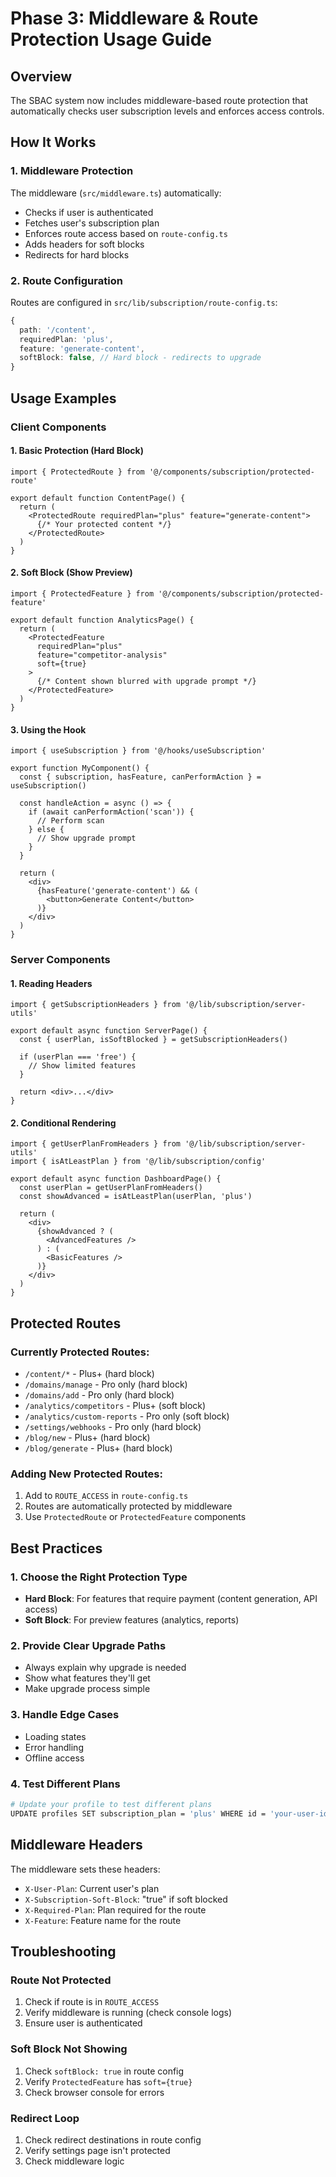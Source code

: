 # Phase 3: Middleware & Route Protection Usage Guide

## Overview
The SBAC system now includes middleware-based route protection that automatically checks user subscription levels and enforces access controls.

## How It Works

### 1. Middleware Protection
The middleware (`src/middleware.ts`) automatically:
- Checks if user is authenticated
- Fetches user's subscription plan
- Enforces route access based on `route-config.ts`
- Adds headers for soft blocks
- Redirects for hard blocks

### 2. Route Configuration
Routes are configured in `src/lib/subscription/route-config.ts`:

```typescript
{
  path: '/content',
  requiredPlan: 'plus',
  feature: 'generate-content',
  softBlock: false, // Hard block - redirects to upgrade
}
```

## Usage Examples

### Client Components

#### 1. Basic Protection (Hard Block)
```tsx
import { ProtectedRoute } from '@/components/subscription/protected-route'

export default function ContentPage() {
  return (
    <ProtectedRoute requiredPlan="plus" feature="generate-content">
      {/* Your protected content */}
    </ProtectedRoute>
  )
}
```

#### 2. Soft Block (Show Preview)
```tsx
import { ProtectedFeature } from '@/components/subscription/protected-feature'

export default function AnalyticsPage() {
  return (
    <ProtectedFeature 
      requiredPlan="plus" 
      feature="competitor-analysis"
      soft={true}
    >
      {/* Content shown blurred with upgrade prompt */}
    </ProtectedFeature>
  )
}
```

#### 3. Using the Hook
```tsx
import { useSubscription } from '@/hooks/useSubscription'

export function MyComponent() {
  const { subscription, hasFeature, canPerformAction } = useSubscription()
  
  const handleAction = async () => {
    if (await canPerformAction('scan')) {
      // Perform scan
    } else {
      // Show upgrade prompt
    }
  }
  
  return (
    <div>
      {hasFeature('generate-content') && (
        <button>Generate Content</button>
      )}
    </div>
  )
}
```

### Server Components

#### 1. Reading Headers
```tsx
import { getSubscriptionHeaders } from '@/lib/subscription/server-utils'

export default async function ServerPage() {
  const { userPlan, isSoftBlocked } = getSubscriptionHeaders()
  
  if (userPlan === 'free') {
    // Show limited features
  }
  
  return <div>...</div>
}
```

#### 2. Conditional Rendering
```tsx
import { getUserPlanFromHeaders } from '@/lib/subscription/server-utils'
import { isAtLeastPlan } from '@/lib/subscription/config'

export default async function DashboardPage() {
  const userPlan = getUserPlanFromHeaders()
  const showAdvanced = isAtLeastPlan(userPlan, 'plus')
  
  return (
    <div>
      {showAdvanced ? (
        <AdvancedFeatures />
      ) : (
        <BasicFeatures />
      )}
    </div>
  )
}
```

## Protected Routes

### Currently Protected Routes:
- `/content/*` - Plus+ (hard block)
- `/domains/manage` - Pro only (hard block)
- `/domains/add` - Pro only (hard block)
- `/analytics/competitors` - Plus+ (soft block)
- `/analytics/custom-reports` - Pro only (soft block)
- `/settings/webhooks` - Pro only (hard block)
- `/blog/new` - Plus+ (hard block)
- `/blog/generate` - Plus+ (hard block)

### Adding New Protected Routes:
1. Add to `ROUTE_ACCESS` in `route-config.ts`
2. Routes are automatically protected by middleware
3. Use `ProtectedRoute` or `ProtectedFeature` components

## Best Practices

### 1. Choose the Right Protection Type
- **Hard Block**: For features that require payment (content generation, API access)
- **Soft Block**: For preview features (analytics, reports)

### 2. Provide Clear Upgrade Paths
- Always explain why upgrade is needed
- Show what features they'll get
- Make upgrade process simple

### 3. Handle Edge Cases
- Loading states
- Error handling
- Offline access

### 4. Test Different Plans
```bash
# Update your profile to test different plans
UPDATE profiles SET subscription_plan = 'plus' WHERE id = 'your-user-id';
```

## Middleware Headers

The middleware sets these headers:
- `X-User-Plan`: Current user's plan
- `X-Subscription-Soft-Block`: "true" if soft blocked
- `X-Required-Plan`: Plan required for the route
- `X-Feature`: Feature name for the route

## Troubleshooting

### Route Not Protected
1. Check if route is in `ROUTE_ACCESS`
2. Verify middleware is running (check console logs)
3. Ensure user is authenticated

### Soft Block Not Showing
1. Check `softBlock: true` in route config
2. Verify `ProtectedFeature` has `soft={true}`
3. Check browser console for errors

### Redirect Loop
1. Check redirect destinations in route config
2. Verify settings page isn't protected
3. Check middleware logic 